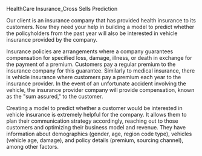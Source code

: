 HealthCare Insurance_Cross Sells Prediction

Our client is an insurance company that has provided health insurance to its customers. 
Now they need your help in building a model to predict whether the policyholders from the past year will also be interested in vehicle insurance provided by the company.

Insurance policies are arrangements where a company guarantees compensation for specified loss, damage, illness, or death in exchange for the payment of a premium. 
Customers pay a regular premium to the insurance company for this guarantee. Similarly to medical insurance, there is vehicle insurance where customers pay a premium each year to the insurance provider. 
In the event of an unfortunate accident involving the vehicle, the insurance provider company will provide compensation, known as the "sum assured," to the customer.

Creating a model to predict whether a customer would be interested in vehicle insurance is extremely helpful for the company.
It allows them to plan their communication strategy accordingly, reaching out to those customers and optimizing their business model and revenue. 
They have information about demographics (gender, age, region code type), vehicles (vehicle age, damage), and policy details (premium, sourcing channel), among other factors.

